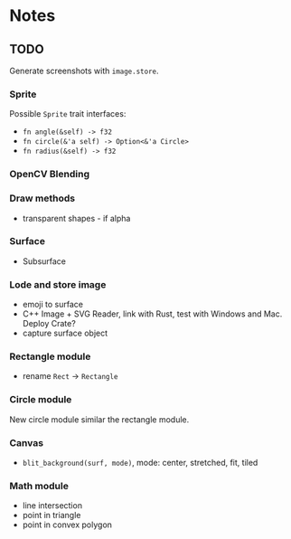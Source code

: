 # Notes

## TODO

Generate screenshots with `image.store`.

### Sprite

Possible `Sprite` trait interfaces:

- `fn angle(&self) -> f32`
- `fn circle(&'a self) -> Option<&'a Circle>`
- `fn radius(&self) -> f32`

### OpenCV Blending

### Draw methods

- transparent shapes - if alpha

### Surface

- Subsurface

### Lode and store image

- emoji to surface
- C++ Image + SVG Reader, link with Rust, test with Windows and Mac. Deploy Crate?
- capture surface object

### Rectangle module

- rename `Rect` -> `Rectangle`

### Circle module

New circle module similar the rectangle module.

### Canvas

- `blit_background(surf, mode)`, mode: center, stretched, fit, tiled

### Math module

- line intersection
- point in triangle
- point in convex polygon
